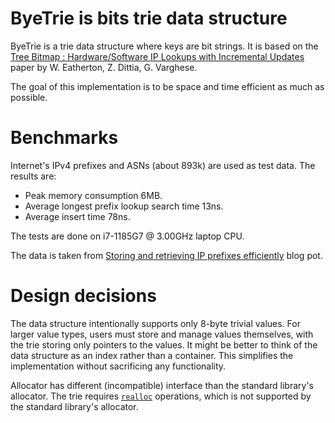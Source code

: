 # ByeTrie is bits trie data structure

ByeTrie is a trie data structure where keys are bit strings. It is based on the [Tree Bitmap : Hardware/Software IP Lookups with
Incremental Updates](https://cseweb.ucsd.edu/~varghese/PAPERS/ccr2004.pdf) paper by W. Eatherton, Z. Dittia, G. Varghese.

The goal of this implementation is to be space and time efficient as much as possible.

# Benchmarks

Internet's IPv4 prefixes and ASNs (about 893k) are used as test data. The results are:

* Peak memory consumption 6MB.
* Average longest prefix lookup search time 13ns.
* Average insert time 78ns.

The tests are done on i7-1185G7 @ 3.00GHz laptop CPU.

The data is taken from [Storing and retrieving IP prefixes efficiently](https://blog.apnic.net/2021/06/04/storing-and-retrieving-ip-prefixes-efficiently/) blog pot.

# Design decisions

The data structure intentionally supports only 8-byte trivial values. For larger value types, users must store and manage values themselves, with the trie storing only pointers to the values. It might be better to think of the data structure as an index rather than a container. This simplifies the implementation without sacrificing any functionality.

Allocator has different (incompatible) interface than the standard library's allocator. The trie requires [`realloc`](https://en.cppreference.com/w/cpp/memory/c/realloc) operations, which is not supported by the standard library's allocator.
